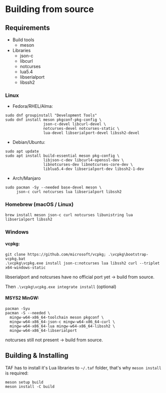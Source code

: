 # Building from source

## Requirements

- Build tools
    - meson
- Libraries
    - json-c
    - libcurl
    - notcurses
    - lua5.4
    - libserialport
    - libssh2

### Linux

- Fedora/RHEL/Alma:

```
sudo dnf groupinstall "Development Tools"
sudo dnf install meson pkgconf-pkg-config \
                 json-c-devel libcurl-devel \
                 notcurses-devel notcurses-static \
                 lua-devel libserialport-devel libssh2-devel
```

- Debian/Ubuntu:

```
sudo apt update
sudo apt install build-essential meson pkg-config \
                 libjson-c-dev libcurl4-openssl-dev \
                 libnotcurses-dev libnotcurses-core-dev \
                 liblua5.4-dev libserialport-dev libssh2-1-dev
```

- Arch/Manjaro

```
sudo pacman -Sy --needed base-devel meson \
     json-c curl notcurses lua libserialport libssh2
```

### Homebrew (macOS / Linux)

```
brew install meson json-c curl notcurses libunistring lua libserialport libssh2
```

### Windows

#### vcpkg:

```
git clone https://github.com/microsoft/vcpkg; .\vcpkg\bootstrap-vcpkg.bat
.\vcpkg\vcpkg.exe install json-c:notcurses lua libssh2 curl --triplet x64-windows-static
```
libserialport and notcurses have no official port yet -> build from source.

Then `.\vcpkg\vcpkg.exe integrate install`  (optional)

#### MSYS2 MinGW:

```
pacman -Syu
pacman -S --needed \
  mingw-w64-x86_64-toolchain meson pkgconf \
  mingw-w64-x86_64-json-c mingw-w64-x86_64-curl \
  mingw-w64-x86_64-lua mingw-w64-x86_64-libssh2 \
  mingw-w64-x86_64-libserialport
```

notcurses still not present -> build from source.

## Building & Installing

TAF has to install it's Lua libraries to `~/.taf` folder, that's why `meson install` is required:

```
meson setup build
meson install -C build
```

